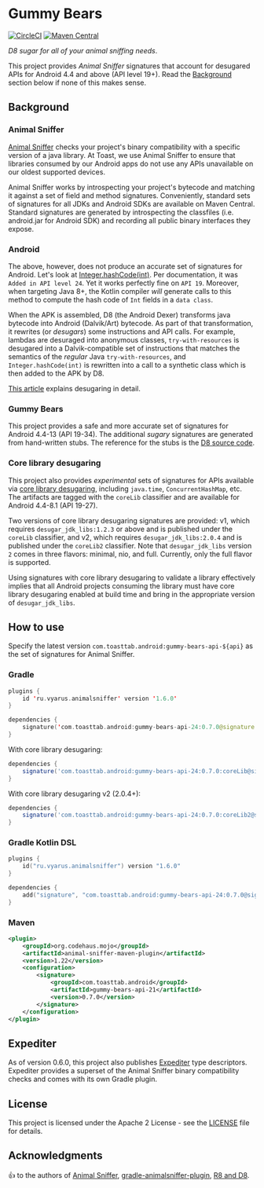 # Gummy Bears

[![CircleCI](https://circleci.com/gh/open-toast/gummy-bears.svg?style=svg)](https://circleci.com/gh/open-toast/gummy-bears)
[![Maven Central](https://img.shields.io/maven-central/v/com.toasttab.android/gummy-bears-api-24)](https://search.maven.org/artifact/com.toasttab.android/gummy-bears-api-24)

_D8 sugar for all of your animal sniffing needs_.

This project provides _Animal Sniffer_ signatures that account for desugared APIs for Android 4.4 and above (API level 19+). Read the [Background](#background) section below if none of this makes sense.

## Background

### Animal Sniffer

[Animal Sniffer](https://www.mojohaus.org/animal-sniffer/) checks your project's binary compatibility with a specific version of a java library. At Toast, we use Animal Sniffer to ensure that libraries consumed by our Android apps do not use any APIs unavailable on our oldest supported devices.

Animal Sniffer works by introspecting your project's bytecode and matching it against a set of field and method signatures. Conveniently, standard sets of signatures for all JDKs and Android SDKs are available on Maven Central. Standard signatures are generated by introspecting the classfiles (i.e. android.jar for Android SDK) and recording all public binary interfaces they expose.

### Android

The above, however, does not produce an accurate set of signatures for Android. Let's look at [Integer.hashCode(int)](https://developer.android.com/reference/java/lang/Integer#hashCode(int)). Per documentation, it was `Added in API level 24`. Yet it works perfectly fine on `API 19`. Moreover, when targeting Java 8+, the Kotlin compiler _will_ generate calls to this method to compute the hash code of `Int` fields in a `data class`.

When the APK is assembled, D8 (the Android Dexer) transforms java bytecode into Android (Dalvik/Art) bytecode. As part of that transformation, it rewrites (or _desugars_) some instructions and API calls. For example, lambdas are desuraged into anonymous classes, `try-with-resources` is desugared into a Dalvik-compatible set of instructions that matches the semantics of the _regular_ Java `try-with-resources`, and `Integer.hashCode(int)` is rewritten into a call to a synthetic class which is then added to the APK by D8.

[This article](https://jakewharton.com/d8-library-desugaring/) explains desugaring in detail.

### Gummy Bears

This project provides a safe and more accurate set of signatures for Android 4.4-13 (API 19-34). The additional _sugary_ signatures are generated from hand-written stubs. The reference for the stubs is the [D8 source code](https://r8.googlesource.com/r8/+/master/src/main/java/com/android/tools/r8/ir/desugar/BackportedMethodRewriter.java).

### Core library desugaring

This project also provides _experimental_ sets of signatures for APIs available via [core library desugaring](https://developer.android.com/studio/write/java8-support), including `java.time`, `ConcurrentHashMap`, etc. The artifacts are tagged with the `coreLib` classifier and are available for Android 4.4-8.1 (API 19-27).

Two versions of core library desugaring signatures are provided: v1, which requires `desugar_jdk_libs:1.2.3` or above and is published under the `coreLib`
classifier, and v2, which requires `desugar_jdk_libs:2.0.4` and is published under the `coreLib2` classifier. Note that `desugar_jdk_libs` version `2`
comes in three flavors: minimal, nio, and full. Currently, only the full flavor is supported.

Using signatures with core library desugaring to validate a library effectively implies that all Android projects consuming the library
must have core library desugaring enabled at build time and bring in the appropriate version of `desugar_jdk_libs`.

## How to use

Specify the latest version `com.toasttab.android:gummy-bears-api-${api}` as the set of signatures for Animal Sniffer.

### Gradle

```kotlin
plugins {
    id 'ru.vyarus.animalsniffer' version '1.6.0'
}

dependencies {
    signature('com.toasttab.android:gummy-bears-api-24:0.7.0@signature')
}
```

With core library desugaring:

```groovy
dependencies {
    signature('com.toasttab.android:gummy-bears-api-24:0.7.0:coreLib@signature')
}
```

With core library desugaring v2 (2.0.4+):

```groovy
dependencies {
    signature('com.toasttab.android:gummy-bears-api-24:0.7.0:coreLib2@signature')
}
```

### Gradle Kotlin DSL

```kotlin
plugins {
    id("ru.vyarus.animalsniffer") version "1.6.0"
}

dependencies {
    add("signature", "com.toasttab.android:gummy-bears-api-24:0.7.0@signature")
}
```

### Maven

```xml
<plugin>
    <groupId>org.codehaus.mojo</groupId>
    <artifactId>animal-sniffer-maven-plugin</artifactId>
    <version>1.22</version>
    <configuration>
        <signature>
            <groupId>com.toasttab.android</groupId>
            <artifactId>gummy-bears-api-21</artifactId>
            <version>0.7.0</version>
        </signature>
    </configuration>
</plugin>
```

## Expediter

As of version 0.6.0, this project also publishes [Expediter](https://github.com/open-toast/expediter) type descriptors. Expediter provides a superset
of the Animal Sniffer binary compatibility checks and comes with its own Gradle plugin.

## License

This project is licensed under the Apache 2 License - see the [LICENSE](LICENSE) file for details.

## Acknowledgments

:+1: to the authors of [Animal Sniffer](https://www.mojohaus.org/animal-sniffer/index.html), [gradle-animalsniffer-plugin](https://github.com/xvik/gradle-animalsniffer-plugin), [R8 and D8](https://r8.googlesource.com/r8).
